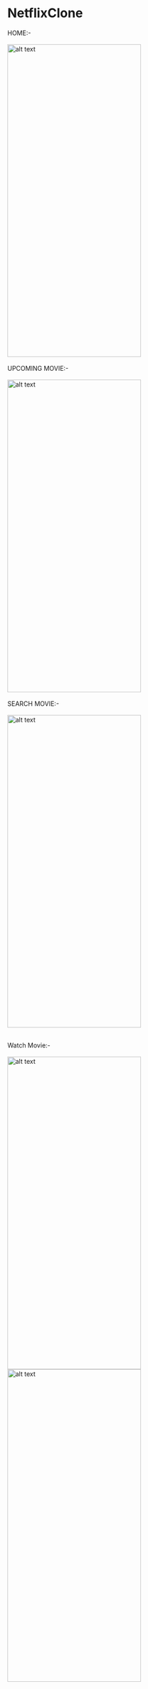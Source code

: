 # NetflixClone

HOME:-
<br><br>
<img src="https://github.com/ramesh-29/NetflixClone/assets/84698544/6f116406-244f-4314-bf4e-f9f863f0907e" alt="alt text" width="300" height="700">
<br>
<br>
UPCOMING MOVIE:-
<br><br>
<img src="https://github.com/ramesh-29/NetflixClone/assets/84698544/8e3ec820-e5f9-4a57-b35f-f9c6a8342d97" alt="alt text" width="300" height="700">
<br><br>
SEARCH MOVIE:-
<br><br>
<img src="https://github.com/ramesh-29/NetflixClone/assets/84698544/d2781a57-d487-40d5-8bc7-1da68c1af2e6" alt="alt text" width="300" height="700">
<br><br>

Watch Movie:-
<br><br>
<img src="https://github.com/ramesh-29/NetflixClone/assets/84698544/77a2fa9b-83a7-4007-a6b7-6ffd7679a169" alt="alt text" width="300" height="700">
<img src="https://github.com/ramesh-29/NetflixClone/assets/84698544/ac37ab41-ccce-458e-aa29-67e3e993382b" alt="alt text" width="300" height="700">


